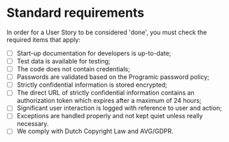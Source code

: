 # Standard requirements
In order for a User Story to be considered 'done', you must check the required items that apply:

- [ ] Start-up documentation for developers is up-to-date;
- [ ] Test data is available for testing;
- [ ] The code does not contain credentials;
- [ ] Passwords are validated based on the Programic password policy;
- [ ] Strictly confidential information is stored encrypted;
- [ ] The direct URL of strictly confidential information contains an authorization token which expires after a maximum of 24 hours;
- [ ] Significant user interaction is logged with reference to user and action;
- [ ] Exceptions are handled properly and not kept quiet unless really necessary.
- [ ] We comply with Dutch Copyright Law and AVG/GDPR.